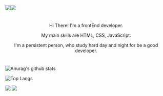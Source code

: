 <a href="https://www.instagram.com/d.hyun71/" target="_blank"><img src="https://img.shields.io/badge/d.hyun71-E4405F?style=flat-square&logo=Instagram&logoColor=white"/></a><img src="https://img.shields.io/badge/Mail-white?style=flat&logo=Gmail&logoColor=black"/> 

#
<div align="center">
Hi There! I'm a frontEnd developer.

My main skills are HTML, CSS, JavaScript.

I'm a persistent person, who study hard day and night for be a good developer.
</div>

#
![Anurag's github stats](https://github-readme-stats.vercel.app/api?username=KimDeokHyun&show_icons=true&theme=tokyonight)

![Top Langs](https://github-readme-stats.vercel.app/api/top-langs/?username=KimDeokHyun&layout=compact&theme=tokyonight)

<img src="https://img.shields.io/badge/css-green?style=flat&logo=Sass&logoColor=CC6699"/> <img src="https://img.shields.io/badge/html-black?style=flat&logo=html5&logoColor=E34F26"/>

